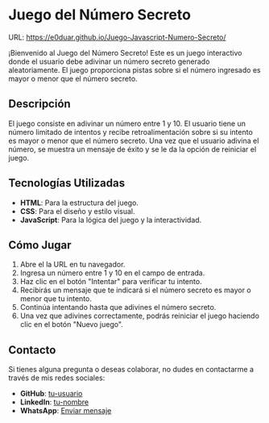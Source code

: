 # Juego del Número Secreto

URL: https://e0duar.github.io/Juego-Javascript-Numero-Secreto/

¡Bienvenido al Juego del Número Secreto! Este es un juego interactivo donde el usuario debe adivinar un número secreto generado aleatoriamente. El juego proporciona pistas sobre si el número ingresado es mayor o menor que el número secreto.

## Descripción

El juego consiste en adivinar un número entre 1 y 10. El usuario tiene un número limitado de intentos y recibe retroalimentación sobre si su intento es mayor o menor que el número secreto. Una vez que el usuario adivina el número, se muestra un mensaje de éxito y se le da la opción de reiniciar el juego.

## Tecnologías Utilizadas

- **HTML**: Para la estructura del juego.
- **CSS**: Para el diseño y estilo visual.
- **JavaScript**: Para la lógica del juego y la interactividad.

## Cómo Jugar

1. Abre el la URL en tu navegador.
2. Ingresa un número entre 1 y 10 en el campo de entrada.
3. Haz clic en el botón "Intentar" para verificar tu intento.
4. Recibirás un mensaje que te indicará si el número secreto es mayor o menor que tu intento.
5. Continúa intentando hasta que adivines el número secreto.
6. Una vez que adivines correctamente, podrás reiniciar el juego haciendo clic en el botón "Nuevo juego".

## Contacto

Si tienes alguna pregunta o deseas colaborar, no dudes en contactarme a través de mis redes sociales:

- **GitHub**: [tu-usuario](https://github.com/tu-usuario)
- **LinkedIn**: [tu-nombre](https://www.linkedin.com/in/tu-nombre/)
- **WhatsApp**: [Enviar mensaje](https://wa.me/tu-numero?text=Hola%20te%20escribo%20desde%20tu%20portafolio%20web%20para%20conocerte%20mejor)
